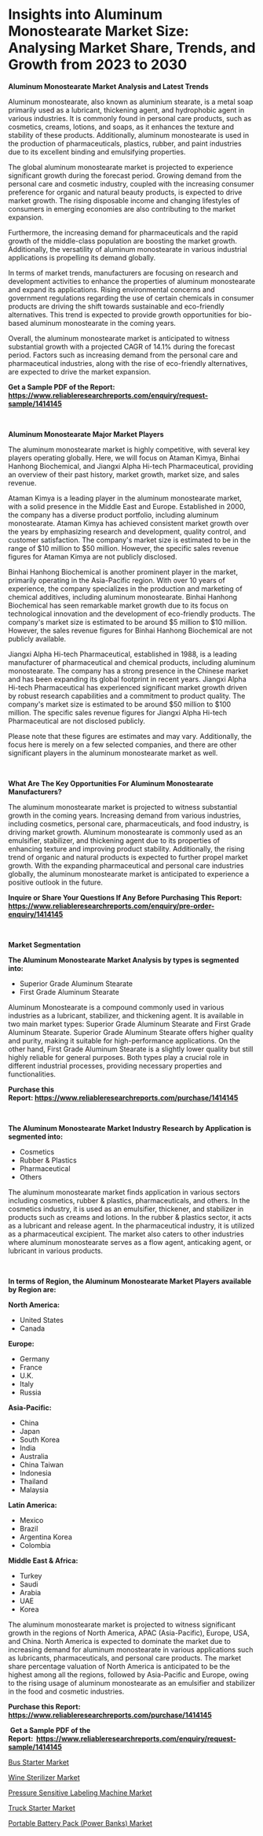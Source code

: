 <p><h1>Insights into Aluminum Monostearate Market Size: Analysing Market Share, Trends, and Growth from 2023 to 2030</h1></p><p><strong>Aluminum Monostearate Market Analysis and Latest Trends</strong></p>
<p><p>Aluminum monostearate, also known as aluminium stearate, is a metal soap primarily used as a lubricant, thickening agent, and hydrophobic agent in various industries. It is commonly found in personal care products, such as cosmetics, creams, lotions, and soaps, as it enhances the texture and stability of these products. Additionally, aluminum monostearate is used in the production of pharmaceuticals, plastics, rubber, and paint industries due to its excellent binding and emulsifying properties.</p><p>The global aluminum monostearate market is projected to experience significant growth during the forecast period. Growing demand from the personal care and cosmetic industry, coupled with the increasing consumer preference for organic and natural beauty products, is expected to drive market growth. The rising disposable income and changing lifestyles of consumers in emerging economies are also contributing to the market expansion.</p><p>Furthermore, the increasing demand for pharmaceuticals and the rapid growth of the middle-class population are boosting the market growth. Additionally, the versatility of aluminum monostearate in various industrial applications is propelling its demand globally.</p><p>In terms of market trends, manufacturers are focusing on research and development activities to enhance the properties of aluminum monostearate and expand its applications. Rising environmental concerns and government regulations regarding the use of certain chemicals in consumer products are driving the shift towards sustainable and eco-friendly alternatives. This trend is expected to provide growth opportunities for bio-based aluminum monostearate in the coming years.</p><p>Overall, the aluminum monostearate market is anticipated to witness substantial growth with a projected CAGR of 14.1% during the forecast period. Factors such as increasing demand from the personal care and pharmaceutical industries, along with the rise of eco-friendly alternatives, are expected to drive the market expansion.</p></p>
<p><strong>Get a Sample PDF of the Report:&nbsp; <a href="https://www.reliableresearchreports.com/enquiry/request-sample/1414145">https://www.reliableresearchreports.com/enquiry/request-sample/1414145</a></strong></p>
<p>&nbsp;</p>
<p><strong>Aluminum Monostearate Major Market Players</strong></p>
<p><p>The aluminum monostearate market is highly competitive, with several key players operating globally. Here, we will focus on Ataman Kimya, Binhai Hanhong Biochemical, and Jiangxi Alpha Hi-tech Pharmaceutical, providing an overview of their past history, market growth, market size, and sales revenue.</p><p>Ataman Kimya is a leading player in the aluminum monostearate market, with a solid presence in the Middle East and Europe. Established in 2000, the company has a diverse product portfolio, including aluminum monostearate. Ataman Kimya has achieved consistent market growth over the years by emphasizing research and development, quality control, and customer satisfaction. The company's market size is estimated to be in the range of $10 million to $50 million. However, the specific sales revenue figures for Ataman Kimya are not publicly disclosed.</p><p>Binhai Hanhong Biochemical is another prominent player in the market, primarily operating in the Asia-Pacific region. With over 10 years of experience, the company specializes in the production and marketing of chemical additives, including aluminum monostearate. Binhai Hanhong Biochemical has seen remarkable market growth due to its focus on technological innovation and the development of eco-friendly products. The company's market size is estimated to be around $5 million to $10 million. However, the sales revenue figures for Binhai Hanhong Biochemical are not publicly available.</p><p>Jiangxi Alpha Hi-tech Pharmaceutical, established in 1988, is a leading manufacturer of pharmaceutical and chemical products, including aluminum monostearate. The company has a strong presence in the Chinese market and has been expanding its global footprint in recent years. Jiangxi Alpha Hi-tech Pharmaceutical has experienced significant market growth driven by robust research capabilities and a commitment to product quality. The company's market size is estimated to be around $50 million to $100 million. The specific sales revenue figures for Jiangxi Alpha Hi-tech Pharmaceutical are not disclosed publicly.</p><p>Please note that these figures are estimates and may vary. Additionally, the focus here is merely on a few selected companies, and there are other significant players in the aluminum monostearate market as well.</p></p>
<p>&nbsp;</p>
<p><strong>What Are The Key Opportunities For Aluminum Monostearate Manufacturers?</strong></p>
<p><p>The aluminum monostearate market is projected to witness substantial growth in the coming years. Increasing demand from various industries, including cosmetics, personal care, pharmaceuticals, and food industry, is driving market growth. Aluminum monostearate is commonly used as an emulsifier, stabilizer, and thickening agent due to its properties of enhancing texture and improving product stability. Additionally, the rising trend of organic and natural products is expected to further propel market growth. With the expanding pharmaceutical and personal care industries globally, the aluminum monostearate market is anticipated to experience a positive outlook in the future.</p></p>
<p><strong>Inquire or Share Your Questions If Any Before Purchasing This Report: <a href="https://www.reliableresearchreports.com/enquiry/pre-order-enquiry/1414145">https://www.reliableresearchreports.com/enquiry/pre-order-enquiry/1414145</a></strong></p>
<p>&nbsp;</p>
<p><strong>Market Segmentation</strong></p>
<p><strong>The Aluminum Monostearate Market Analysis by types is segmented into:</strong></p>
<p><ul><li>Superior Grade Aluminum Stearate</li><li>First Grade Aluminum Stearate</li></ul></p>
<p><p>Aluminum Monostearate is a compound commonly used in various industries as a lubricant, stabilizer, and thickening agent. It is available in two main market types: Superior Grade Aluminum Stearate and First Grade Aluminum Stearate. Superior Grade Aluminum Stearate offers higher quality and purity, making it suitable for high-performance applications. On the other hand, First Grade Aluminum Stearate is a slightly lower quality but still highly reliable for general purposes. Both types play a crucial role in different industrial processes, providing necessary properties and functionalities.</p></p>
<p><strong>Purchase this Report:&nbsp;<a href="https://www.reliableresearchreports.com/purchase/1414145">https://www.reliableresearchreports.com/purchase/1414145</a></strong></p>
<p>&nbsp;</p>
<p><strong>The Aluminum Monostearate Market Industry Research by Application is segmented into:</strong></p>
<p><ul><li>Cosmetics</li><li>Rubber & Plastics</li><li>Pharmaceutical</li><li>Others</li></ul></p>
<p><p>The aluminum monostearate market finds application in various sectors including cosmetics, rubber & plastics, pharmaceuticals, and others. In the cosmetics industry, it is used as an emulsifier, thickener, and stabilizer in products such as creams and lotions. In the rubber & plastics sector, it acts as a lubricant and release agent. In the pharmaceutical industry, it is utilized as a pharmaceutical excipient. The market also caters to other industries where aluminum monostearate serves as a flow agent, anticaking agent, or lubricant in various products.</p></p>
<p>&nbsp;</p>
<p><strong>In terms of Region, the Aluminum Monostearate Market Players available by Region are:</strong></p>
<p>
    <p> <strong> North America: </strong>
        <ul>
            <li>United States</li>
            <li>Canada</li>
        </ul>
        </p> 
    <p> <strong> Europe: </strong>
        <ul>
            <li>Germany</li>
            <li>France</li>
            <li>U.K.</li>
            <li>Italy</li>
            <li>Russia</li>
        </ul>
        </p> 
    <p> <strong> Asia-Pacific: </strong>
        <ul>
            <li>China</li>
            <li>Japan</li>
            <li>South Korea</li>
            <li>India</li>
            <li>Australia</li>
            <li>China Taiwan</li>
            <li>Indonesia</li>
            <li>Thailand</li>
            <li>Malaysia</li>
        </ul>
        </p> 
    <p> <strong> Latin America: </strong>
        <ul>
            <li>Mexico</li>
            <li>Brazil</li>
            <li>Argentina Korea</li>
            <li>Colombia</li>
        </ul>
        </p> 
    <p> <strong> Middle East & Africa: </strong>
        <ul>
            <li>Turkey</li>
            <li>Saudi</li>
            <li>Arabia</li>
            <li>UAE</li>
            <li>Korea</li>
        </ul>
    </p>
    </p>
<p><p>The aluminum monostearate market is projected to witness significant growth in the regions of North America, APAC (Asia-Pacific), Europe, USA, and China. North America is expected to dominate the market due to increasing demand for aluminum monostearate in various applications such as lubricants, pharmaceuticals, and personal care products. The market share percentage valuation of North America is anticipated to be the highest among all the regions, followed by Asia-Pacific and Europe, owing to the rising usage of aluminum monostearate as an emulsifier and stabilizer in the food and cosmetic industries.</p></p>
<p><strong>Purchase this Report: <a href="https://www.reliableresearchreports.com/purchase/1414145">https://www.reliableresearchreports.com/purchase/1414145</a></strong></p>
<p>&nbsp;<strong>Get a Sample PDF of the Report:&nbsp;&nbsp;<a href="https://www.reliableresearchreports.com/enquiry/request-sample/1414145">https://www.reliableresearchreports.com/enquiry/request-sample/1414145</a></strong></p>
<p><strong></strong></p>
<p><p><a href="https://medium.com/@nathanl41025/bus-starter-market-size-growth-forecast-2023-2030-4e62417e0648">Bus Starter Market</a></p><p><a href="https://www.linkedin.com/pulse/decoding-wine-sterilizer-market-deep-dive-latest-trends-l8rgc/">Wine Sterilizer Market</a></p><p><a href="https://www.linkedin.com/pulse/pressure-sensitive-labeling-machine-market-challenges-opportunities-p4qsc/">Pressure Sensitive Labeling Machine Market</a></p><p><a href="https://medium.com/@keygreen5469/truck-starter-market-size-growth-forecast-2023-2030-bcf3e49745d7">Truck Starter Market</a></p><p><a href="https://github.com/sndrkn/Market-Research-Report-List-1/blob/main/portable-battery-pack-power-banks-market.md">Portable Battery Pack (Power Banks) Market</a></p></p>